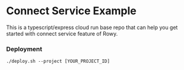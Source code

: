 # Connect Service Example


This is a typescript/express cloud run base repo that can help you get started with connect service feature of Rowy.

### Deployment

```
./deploy.sh --project [YOUR_PROJECT_ID]
```

